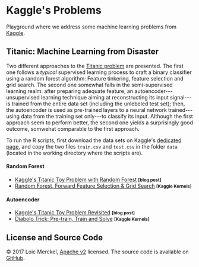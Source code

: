 # Kaggle's Problems

Playground where we address some machine learning problems from [Kaggle](https://www.kaggle.com). 

## Titanic: Machine Learning from Disaster

Two different approaches to the [Titanic problem](https://www.kaggle.com/c/titanic) are presented. The first one follows a *typical* supervised learning process to craft a binary classifier using a random forest algorithm: Feature tinkering, feature selection and grid search. The second one somewhat falls in the semi-supervised learning realm: after preparing adequate feature, an autoencoder---unsupervised learning technique aiming at reconstructing its input signal---is trained from the entire data set (including the unlebeled test set); then, the autoencoder is used as pre-trained layers to a neural network trained---using data from the training set only---to classify its input. Although the first approach seem to perform better, the second one yields a surprisingly good outcome, somwehat comparable to the first approach. 

To run the R scripts, first download the data sets on Kaggle's [dedicated page](https://www.kaggle.com/c/titanic/data), and copy the two files `train.csv` and `test.csv` in the folder `data` (located in the working directory where the scripts are).

#### Random Forest

- [Kaggle's Titanic Toy Problem with Random Forest](http://www.619.io/blog/2017/06/20/kaggle-s-titanic-toy-problem-with-random-forest/) <small>**[**blog post**]**</small>
- [Random Forest, Forward Feature Selection & Grid Search](https://goo.gl/CqfMg4) <small>**[**Kaggle Kernels**]**</small>

#### Autoencoder

- [Kaggle's Titanic Toy Problem Revisited](http://www.619.io/blog/2017/06/24/kaggle-s-titanic-toy-problem-revisited/) <small>**[**blog post**]**</small>
- [Diabolo Trick: Pre-train, Train and Solve](https://goo.gl/JXxc6n) <small>**[**Kaggle Kernels**]**</small>

## License and Source Code  

&copy; 2017 Loic Merckel, [Apache v2](https://www.apache.org/licenses/LICENSE-2.0.html) licensed. The source code is available on [GitHub](https://github.com/roikku/kaggle/).

